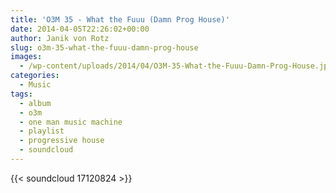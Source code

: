 ```yaml
---
title: 'O3M 35 - What the Fuuu (Damn Prog House)'
date: 2014-04-05T22:26:02+00:00
author: Janik von Rotz
slug: o3m-35-what-the-fuuu-damn-prog-house
images:
  - /wp-content/uploads/2014/04/O3M-35-What-the-Fuuu-Damn-Prog-House.jpg
categories:
  - Music
tags:
  - album
  - o3m
  - one man music machine
  - playlist
  - progressive house
  - soundcloud
---
```

{{< soundcloud 17120824 >}}